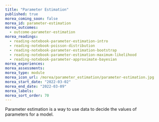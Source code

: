 ```yaml
---
title: "Parameter Estimation"
published: true
morea_coming_soon: false
morea_id: parameter-estimation
morea_outcomes:
  - outcome-parameter-estimation
morea_readings:
  - reading-notebook-parameter-estimation-intro
  - reading-notebook-poisson-distribution
  - reading-notebook-parameter-estimation-bootstrap
  - reading-notebook-parameter-estimation-maximum-likelihood
  - reading-notebook-parameter-approximate-bayesian
morea_experiences:
morea_assessments:
morea_type: module
morea_icon_url: /morea/parameter_estimation/parameter-estimation.jpg
morea_start_date: "2022-03-02"
morea_end_date: "2022-03-09"
morea_labels: 
morea_sort_order: 70
---
```


Parameter estimation is a way to use data to decide the values of parameters for a model.
